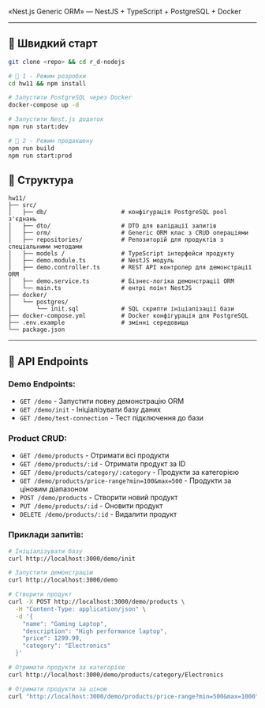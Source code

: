 «Nest.js Generic ORM» — NestJS + TypeScript + PostgreSQL + Docker

---

## 🚀 Швидкий старт

```bash
git clone <repo> && cd r_d-nodejs

# 🚀 1 - Режим розробки
cd hw11 && npm install

# Запустити PostgreSQL через Docker
docker-compose up -d

# Запустити Nest.js додаток
npm run start:dev

# 🚀 2 - Режим продакшену  
npm run build
npm run start:prod
```

## 📁 Структура

```
hw11/
├── src/
│   ├── db/                     # конфігурація PostgreSQL pool з'єднань         
│   ├── dto/                    # DTO для валідації запитів
│   ├── orm/                    # Generic ORM клас з CRUD операціями               
│   ├── repositories/           # Репозиторій для продуктів з спеціальними методами          
│   ├── models /                # TypeScript інтерфейси продукту  
│   ├── demo.module.ts          # NestJS модуль
│   ├── demo.controller.ts      # REST API контролер для демонстрації ORM
│   ├── demo.service.ts         # Бізнес-логіка демонстрації ORM
│   └── main.ts                 # ентрі поінт NestJS
├── docker/
│   └── postgres/
│       └── init.sql            # SQL скрипти ініціалізації бази
├── docker-compose.yml          # Docker конфігурація для PostgreSQL
├── .env.example                # змінні середовища
└── package.json
```

---

## 🔧 API Endpoints

### Demo Endpoints:
- `GET /demo` - Запустити повну демонстрацію ORM
- `GET /demo/init` - Ініціалізувати базу даних
- `GET /demo/test-connection` - Тест підключення до бази

### Product CRUD:
- `GET /demo/products` - Отримати всі продукти
- `GET /demo/products/:id` - Отримати продукт за ID
- `GET /demo/products/category/:category` - Продукти за категорією
- `GET /demo/products/price-range?min=100&max=500` - Продукти за ціновим діапазоном
- `POST /demo/products` - Створити новий продукт
- `PUT /demo/products/:id` - Оновити продукт
- `DELETE /demo/products/:id` - Видалити продукт

### Приклади запитів:

```bash
# Ініціалізувати базу
curl http://localhost:3000/demo/init

# Запустити демонстрацію
curl http://localhost:3000/demo

# Створити продукт
curl -X POST http://localhost:3000/demo/products \
  -H "Content-Type: application/json" \
  -d '{
    "name": "Gaming Laptop",
    "description": "High performance laptop",
    "price": 1299.99,
    "category": "Electronics"
  }'

# Отримати продукти за категорією
curl http://localhost:3000/demo/products/category/Electronics

# Отримати продукти за ціною
curl "http://localhost:3000/demo/products/price-range?min=500&max=1000"
```
